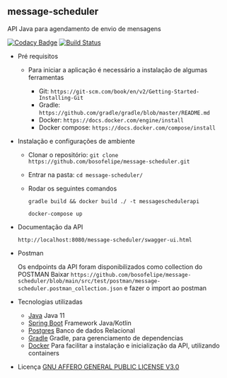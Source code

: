 ## message-scheduler
API Java para agendamento de envio de mensagens

[![Codacy Badge](https://api.codacy.com/project/badge/Grade/5d43097312264efeaa9c1309cace98f4)](https://app.codacy.com/gh/bosofelipe/message-scheduler?utm_source=github.com&utm_medium=referral&utm_content=bosofelipe/message-scheduler&utm_campaign=Badge_Grade)
[![Build Status](https://travis-ci.org/bosofelipe/message-scheduler.svg?branch=main)](https://travis-ci.org/bosofelipe/message-scheduler)

*   Pré requisitos
    *   Para iniciar a aplicação é necessário a instalação de algumas ferramentas

        *   Git: `https://git-scm.com/book/en/v2/Getting-Started-Installing-Git`
        *   Gradle: `https://github.com/gradle/gradle/blob/master/README.md`
        *   Docker: `https://docs.docker.com/engine/install`    
        *   Docker compose: `https://docs.docker.com/compose/install` 
                
*   Instalação e configurações de ambiente   

    *   Clonar o repositório: `git clone https://github.com/bosofelipe/message-scheduler.git`
    
    *   Entrar na pasta: `cd message-scheduler/`
    
    *   Rodar os seguintes comandos
        
        `gradle build && docker build ./ -t messageschedulerapi`
        
        `docker-compose up`

*   Documentação da API

        http://localhost:8080/message-scheduler/swagger-ui.html

*   Postman

    Os endpoints da API foram disponibilizados como collection do POSTMAN
    Baixar `https://github.com/bosofelipe/message-scheduler/blob/main/src/test/postman/message-scheduler.postman_collection.json` 
    e fazer o import ao postman

*   Tecnologias utilizadas

    *   [Java](https://www.oracle.com/br/java/) Java 11
    *   [Spring Boot](https://spring.io/projects/spring-boot) Framework Java/Kotlin
    *   [Postgres](https://www.postgresql.org/) Banco de dados Relacional
    *   [Gradle](https://gradle.org/) Gradle, para gerenciamento de dependencias
    *   [Docker](https://www.docker.com/) Para facilitar a instalação e inicialização da API, utilizando containers

*   Licença
[GNU AFFERO GENERAL PUBLIC LICENSE V3.0](https://github.com/bosofelipe/message-scheduler/blob/main/LICENSE)